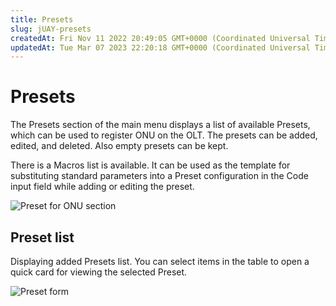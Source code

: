 ```yaml
---
title: Presets
slug: jUAY-presets
createdAt: Fri Nov 11 2022 20:49:05 GMT+0000 (Coordinated Universal Time)
updatedAt: Tue Mar 07 2023 22:20:18 GMT+0000 (Coordinated Universal Time)
---
```


# Presets

The Presets section of the main menu displays a list of available Presets, which can be used to register ONU on the OLT. The presets can be added, edited, and deleted. Also empty presets can be kept.

There is a Macros list is available. It can be used as the template for substituting standard parameters into a Preset configuration in the Code input field while adding or editing the preset.

![Preset for ONU section](../.gitbook/assets/hlF6DGDCJgwJSWglb7QNG\_image.png)

## Preset list

Displaying added Presets list. You can select items in the table to open a quick card for viewing the selected Preset.

![Preset form](../.gitbook/assets/tIav7KLWutnXf2IRXtHrK\_screenshot-2023-01-28-at-224057.png)
